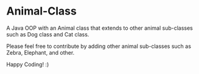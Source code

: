 # Animal-Class
A Java OOP with an Animal class that extends to other animal sub-classes such as Dog class and Cat class.

Please feel free to contribute by adding other animal sub-classes such as Zebra, Elephant, and other.

Happy Coding! :)
